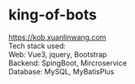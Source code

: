# king-of-bots
https://kob.xuanlinwang.com <br>
Tech stack used: <br>
Web: Vue3, jquery, Bootstrap <br>
Backend: SpingBoot, Mircroservice <br>
Database: MySQL, MyBatisPlus <br>
